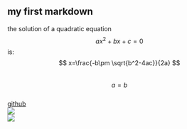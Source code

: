 ## my first markdown ##

the solution of a quadratic equation $$ax^2+bx+c=0$$ is:  
$$ x=\frac{-b\pm \sqrt{b^2-4ac}}{2a} $$  
$$a=b$$  
[github](www.github.com)  
![][1]  
![][2]  

[1]: http://latex.codecogs.com/gif.latex?\\prod%20\(n_{i}\)+1  
[2]: http://latex.codecogs.com/gif.latex?\\center{(a+b)}
